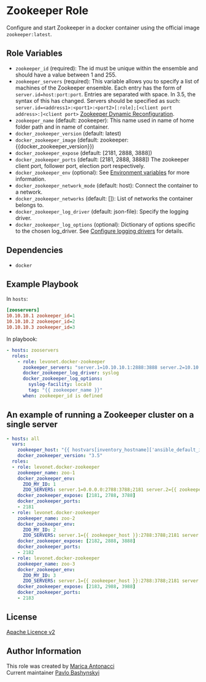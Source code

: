Zookeeper Role
==============

Configure and start Zookeeper in a docker container using the official image `zookeeper:latest`. 

Role Variables
--------------

- `zookeeper_id` (required): The id must be unique within the ensemble and should have a value between 1 and 255.
- `zookeeper_servers` (required): This variable allows you to specify a list of machines of the Zookeeper ensemble. Each entry has the form of `server.id=host:port:port`. Entries are separated with space.
  In 3.5, the syntax of this has changed. Servers should be specified as such: `server.id=<address1>:<port1>:<port2>[:role];[<client port address>:]<client port>` [Zookeeper Dynamic Reconfiguration](http://zookeeper.apache.org/doc/r3.5.3-beta/zookeeperReconfig.html).
- `zookeeper_name` (default: zookeeper): This name used in name of home folder path and in name of container.
- `docker_zookeeper_version` (default: latest)
- `docker_zookeeper_image` (default: zookeeper:{{docker_zookeeper_version}})
- `docker_zookeeper_expose` (default: [2181, 2888, 3888])
- `docker_zookeeper_ports` (default: [2181, 2888, 3888]) The zookeeper client port, follower port, election port respectively.
- `docker_zookeeper_env` (optional): See [Environment variables](https://github.com/31z4/zookeeper-docker#environment-variables) for more information.
- `docker_zookeeper_network_mode` (default: host): Connect the container to a network.
- `docker_zookeeper_networks` (default: []): List of networks the container belongs to.
- `docker_zookeeper_log_driver` (default: json-file): Specify the logging driver.
- `docker_zookeeper_log_options` (optional): Dictionary of options specific to the chosen log_driver. See [Configure logging drivers](https://docs.docker.com/engine/admin/logging/overview/) for details.

Dependencies
------------

- `docker`

Example Playbook
----------------

In `hosts`:
```ini
[zooservers]
10.10.10.1 zookeeper_id=1
10.10.10.2 zookeeper_id=2
10.10.10.3 zookeeper_id=3
```

In playbook:
```yaml
- hosts: zooservers
  roles:
    - role: levonet.docker-zookeeper
      zookeeper_servers: "server.1=10.10.10.1:2888:3888 server.2=10.10.10.2:2888:3888 server.3=10.10.10.3:2888:3888"
      docker_zookeeper_log_driver: syslog
      docker_zookeeper_log_options:
        syslog-facility: local0
        tag: "{{ zookeeper_name }}"
      when: zookeeper_id is defined
```

An example of running a Zookeeper cluster on a single server
------------------------------------------------------------

```yaml
- hosts: all
  vars:
    zookeeper_host: "{{ hostvars[inventory_hostname]['ansible_default_ipv4']['address'] }}"
    docker_zookeeper_version: "3.5"
  roles:
  - role: levonet.docker-zookeeper
    zookeeper_name: zoo-1
    docker_zookeeper_env:
      ZOO_MY_ID: 1
      ZOO_SERVERS: server.1=0.0.0.0:2788:3788;2181 server.2={{ zookeeper_host }}:2888:3888;2182 server.3={{ zookeeper_host }}:2988:3988;2183
    docker_zookeeper_expose: [2181, 2788, 3788]
    docker_zookeeper_ports:
    - 2181
  - role: levonet.docker-zookeeper
    zookeeper_name: zoo-2
    docker_zookeeper_env:
      ZOO_MY_ID: 2
      ZOO_SERVERS: server.1={{ zookeeper_host }}:2788:3788;2181 server.2=0.0.0.0:2888:3888;2182 server.3={{ zookeeper_host }}:2988:3988;2183
    docker_zookeeper_expose: [2182, 2888, 3888]
    docker_zookeeper_ports:
    - 2182
  - role: levonet.docker-zookeeper
    zookeeper_name: zoo-3
    docker_zookeeper_env:
      ZOO_MY_ID: 3
      ZOO_SERVERS: server.1={{ zookeeper_host }}:2788:3788;2181 server.2={{ zookeeper_host }}:2888:3888;2182 server.3=0.0.0.0:2988:3988;2183
    docker_zookeeper_expose: [2183, 2988, 3988]
    docker_zookeeper_ports:
    - 2183
```

License
-------

[Apache Licence v2](http://www.apache.org/licenses/LICENSE-2.0)

Author Information
------------------

This role was created by [Marica Antonacci](https://github.com/maricaantonacci)  
Current maintainer [Pavlo Bashynskyi](https://github.com/levonet)
